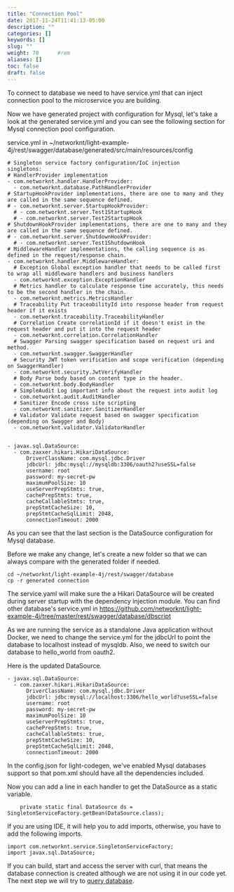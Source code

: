 ```yaml
---
title: "Connection Pool"
date: 2017-11-24T11:41:13-05:00
description: ""
categories: []
keywords: []
slug: ""
weight: 70      #rem
aliases: []
toc: false
draft: false
---
```


To connect to database we need to have service.yml that can inject connection pool
to the microservice you are building.

Now we have generated project with configuration for Mysql, let's take a look at the
generated service.yml and you can see the following section for Mysql connection pool
configuration. 

service.yml in ~/networknt/light-example-4j/rest/swagger/database/generated/src/main/resources/config

```
# Singleton service factory configuration/IoC injection
singletons:
# HandlerProvider implementation
- com.networknt.handler.HandlerProvider:
  - com.networknt.database.PathHandlerProvider
# StartupHookProvider implementations, there are one to many and they are called in the same sequence defined.
# - com.networknt.server.StartupHookProvider:
  # - com.networknt.server.Test1StartupHook
  # - com.networknt.server.Test2StartupHook
# ShutdownHookProvider implementations, there are one to many and they are called in the same sequence defined.
# - com.networknt.server.ShutdownHookProvider:
  # - com.networknt.server.Test1ShutdownHook
# MiddlewareHandler implementations, the calling sequence is as defined in the request/response chain.
- com.networknt.handler.MiddlewareHandler:
  # Exception Global exception handler that needs to be called first to wrap all middleware handlers and business handlers
  - com.networknt.exception.ExceptionHandler
  # Metrics handler to calculate response time accurately, this needs to be the second handler in the chain.
  - com.networknt.metrics.MetricsHandler
  # Traceability Put traceabilityId into response header from request header if it exists
  - com.networknt.traceability.TraceabilityHandler
  # Correlation Create correlationId if it doesn't exist in the request header and put it into the request header
  - com.networknt.correlation.CorrelationHandler
  # Swagger Parsing swagger specification based on request uri and method.
  - com.networknt.swagger.SwaggerHandler
  # Security JWT token verification and scope verification (depending on SwaggerHandler)
  - com.networknt.security.JwtVerifyHandler
  # Body Parse body based on content type in the header.
  - com.networknt.body.BodyHandler
  # SimpleAudit Log important info about the request into audit log
  - com.networknt.audit.AuditHandler
  # Sanitizer Encode cross site scripting
  - com.networknt.sanitizer.SanitizerHandler
  # Validator Validate request based on swagger specification (depending on Swagger and Body)
  - com.networknt.validator.ValidatorHandler


- javax.sql.DataSource:
  - com.zaxxer.hikari.HikariDataSource:
      DriverClassName: com.mysql.jdbc.Driver
      jdbcUrl: jdbc:mysql://mysqldb:3306/oauth2?useSSL=false
      username: root
      password: my-secret-pw
      maximumPoolSize: 10
      useServerPrepStmts: true,
      cachePrepStmts: true,
      cacheCallableStmts: true,
      prepStmtCacheSize: 10,
      prepStmtCacheSqlLimit: 2048,
      connectionTimeout: 2000

```

As you can see that the last section is the DataSource configuration for Mysql database. 

Before we make any change, let's create a new folder so that we can always compare with
the generated folder if needed. 
 

```
cd ~/networknt/light-example-4j/rest/swagger/database
cp -r generated connection
```


The service.yaml will make sure the a Hikari DataSource will be created during server startup 
with the dependency injection module. You can find other database's service.yml in 
https://github.com/networknt/light-example-4j/tree/master/rest/swagger/database/dbscript


As we are running the service as a standalone Java application without Docker, we need to
change the service.yml for the jdbcUrl to point the database to localhost instead of mysqldb. 
Also, we need to switch our database to hello_world from oauth2. 

Here is the updated DataSource.

```
- javax.sql.DataSource:
  - com.zaxxer.hikari.HikariDataSource:
      DriverClassName: com.mysql.jdbc.Driver
      jdbcUrl: jdbc:mysql://localhost:3306/hello_world?useSSL=false
      username: root
      password: my-secret-pw
      maximumPoolSize: 10
      useServerPrepStmts: true,
      cachePrepStmts: true,
      cacheCallableStmts: true,
      prepStmtCacheSize: 10,
      prepStmtCacheSqlLimit: 2048,
      connectionTimeout: 2000
```


In the config.json for light-codegen, we've enabled Mysql databases support so that pom.xml
should have all the dependencies included. 



Now you can add a line in each handler to get the DataSource as a static variable.


```
    private static final DataSource ds = SingletonServiceFactory.getBean(DataSource.class);

```
If you are using IDE, it will help you to add imports, otherwise, you have to add the following imports.

```
import com.networknt.service.SingletonServiceFactory;
import javax.sql.DataSource;

```

If you can build, start and access the server with curl, that means the database connection
is created although we are not using it in our code yet. The next step we will try to [query database][].

[query database]: /tutorial/rest/swagger/database/querydb/
